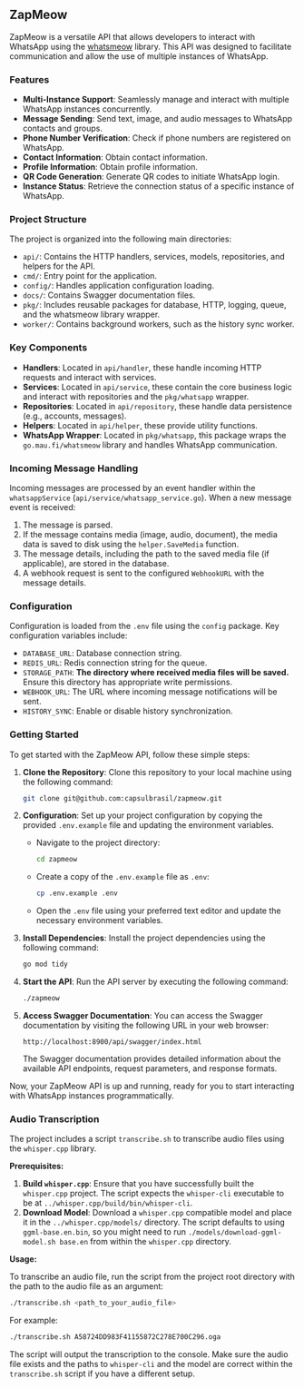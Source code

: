 ## ZapMeow

ZapMeow is a versatile API that allows developers to interact with WhatsApp using the [whatsmeow](https://github.com/tulir/whatsmeow) library. This API was designed to facilitate communication and allow the use of multiple instances of WhatsApp.

### Features

-   **Multi-Instance Support**: Seamlessly manage and interact with multiple WhatsApp instances concurrently.
-   **Message Sending**: Send text, image, and audio messages to WhatsApp contacts and groups.
-   **Phone Number Verification**: Check if phone numbers are registered on WhatsApp.
-   **Contact Information**: Obtain contact information.
-   **Profile Information**: Obtain profile information.
-   **QR Code Generation**: Generate QR codes to initiate WhatsApp login.
-   **Instance Status**: Retrieve the connection status of a specific instance of WhatsApp.

### Project Structure

The project is organized into the following main directories:

-   `api/`: Contains the HTTP handlers, services, models, repositories, and helpers for the API.
-   `cmd/`: Entry point for the application.
-   `config/`: Handles application configuration loading.
-   `docs/`: Contains Swagger documentation files.
-   `pkg/`: Includes reusable packages for database, HTTP, logging, queue, and the whatsmeow library wrapper.
-   `worker/`: Contains background workers, such as the history sync worker.

### Key Components

-   **Handlers**: Located in `api/handler`, these handle incoming HTTP requests and interact with services.
-   **Services**: Located in `api/service`, these contain the core business logic and interact with repositories and the `pkg/whatsapp` wrapper.
-   **Repositories**: Located in `api/repository`, these handle data persistence (e.g., accounts, messages).
-   **Helpers**: Located in `api/helper`, these provide utility functions.
-   **WhatsApp Wrapper**: Located in `pkg/whatsapp`, this package wraps the `go.mau.fi/whatsmeow` library and handles WhatsApp communication.

### Incoming Message Handling

Incoming messages are processed by an event handler within the `whatsappService` (`api/service/whatsapp_service.go`). When a new message event is received:

1.  The message is parsed.
2.  If the message contains media (image, audio, document), the media data is saved to disk using the `helper.SaveMedia` function.
3.  The message details, including the path to the saved media file (if applicable), are stored in the database.
4.  A webhook request is sent to the configured `WebhookURL` with the message details.

### Configuration

Configuration is loaded from the `.env` file using the `config` package. Key configuration variables include:

-   `DATABASE_URL`: Database connection string.
-   `REDIS_URL`: Redis connection string for the queue.
-   `STORAGE_PATH`: **The directory where received media files will be saved.** Ensure this directory has appropriate write permissions.
-   `WEBHOOK_URL`: The URL where incoming message notifications will be sent.
-   `HISTORY_SYNC`: Enable or disable history synchronization.

### Getting Started

To get started with the ZapMeow API, follow these simple steps:

1. **Clone the Repository**: Clone this repository to your local machine using the following command:

    ```sh
    git clone git@github.com:capsulbrasil/zapmeow.git
    ```

2. **Configuration**: Set up your project configuration by copying the provided `.env.example` file and updating the environment variables.

    - Navigate to the project directory:

        ```sh
        cd zapmeow
        ```

    - Create a copy of the `.env.example` file as `.env`:

        ```sh
        cp .env.example .env
        ```

    - Open the `.env` file using your preferred text editor and update the necessary environment variables.

3. **Install Dependencies**: Install the project dependencies using the following command:

    ```sh
    go mod tidy
    ```

4. **Start the API**: Run the API server by executing the following command:

    ```sh
    ./zapmeow
    ```

5. **Access Swagger Documentation**: You can access the Swagger documentation by visiting the following URL in your web browser:

    ```
    http://localhost:8900/api/swagger/index.html
    ```

    The Swagger documentation provides detailed information about the available API endpoints, request parameters, and response formats.

Now, your ZapMeow API is up and running, ready for you to start interacting with WhatsApp instances programmatically.

### Audio Transcription

The project includes a script `transcribe.sh` to transcribe audio files using the `whisper.cpp` library.

**Prerequisites:**

1.  **Build `whisper.cpp`**: Ensure that you have successfully built the `whisper.cpp` project. The script expects the `whisper-cli` executable to be at `../whisper.cpp/build/bin/whisper-cli`.
2.  **Download Model**: Download a `whisper.cpp` compatible model and place it in the `../whisper.cpp/models/` directory. The script defaults to using `ggml-base.en.bin`, so you might need to run `./models/download-ggml-model.sh base.en` from within the `whisper.cpp` directory.

**Usage:**

To transcribe an audio file, run the script from the project root directory with the path to the audio file as an argument:

```sh
./transcribe.sh <path_to_your_audio_file>
```

For example:

```sh
./transcribe.sh A58724DD983F41155872C278E700C296.oga
```

The script will output the transcription to the console. Make sure the audio file exists and the paths to `whisper-cli` and the model are correct within the `transcribe.sh` script if you have a different setup.
